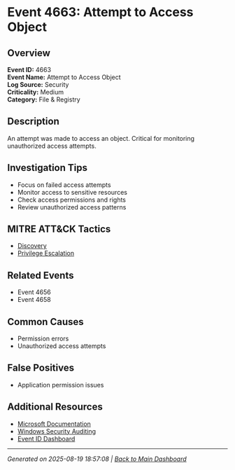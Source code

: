 # Event 4663: Attempt to Access Object

## Overview
**Event ID:** 4663  
**Event Name:** Attempt to Access Object  
**Log Source:** Security  
**Criticality:** Medium  
**Category:** File & Registry  

## Description
An attempt was made to access an object. Critical for monitoring unauthorized access attempts.

## Investigation Tips
- Focus on failed access attempts
- Monitor access to sensitive resources
- Check access permissions and rights
- Review unauthorized access patterns

## MITRE ATT&CK Tactics
- [Discovery](https://attack.mitre.org/tactics/TA0007/)
- [Privilege Escalation](https://attack.mitre.org/tactics/TA0004/)

## Related Events
- Event 4656
- Event 4658

## Common Causes
- Permission errors
- Unauthorized access attempts

## False Positives
- Application permission issues

## Additional Resources
- [Microsoft Documentation](https://learn.microsoft.com/en-us/previous-versions/windows/it-pro/windows-10/security/threat-protection/auditing/event-4663)
- [Windows Security Auditing](https://learn.microsoft.com/en-us/windows/security/threat-protection/auditing/audit-events)
- [Event ID Dashboard](../index.html)

---
*Generated on 2025-08-19 18:57:08 | [Back to Main Dashboard](../index.html)*
